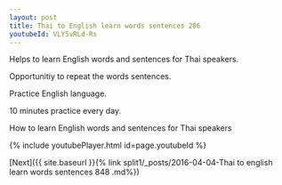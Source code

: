 ```yaml
---
layout: post
title: Thai to English learn words sentences 286 
youtubeId: VLY5vRLd-Rs
---
```

 
 
Helps to learn English words and sentences for Thai speakers.

Opportunitiy to repeat the words sentences. 

Practice English language. 
 
10 minutes practice every day. 
 
How to learn English words and sentences for Thai speakers 
 
{% include youtubePlayer.html id=page.youtubeId %}
 
 
[Next]({{ site.baseurl }}{% link  split1/_posts/2016-04-04-Thai to english learn words sentences 848 .md%})
 
